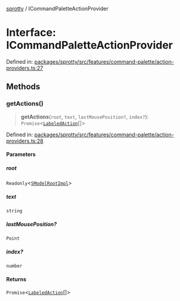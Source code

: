 
[sprotty](../globals) / ICommandPaletteActionProvider

# Interface: ICommandPaletteActionProvider

Defined in: [packages/sprotty/src/features/command-palette/action-providers.ts:27](https://github.com/eclipse-sprotty/sprotty/blob/f9b2433481cc27a1ac0c92d525a92039ae7f6c76/packages/sprotty/src/features/command-palette/action-providers.ts#L27)

## Methods

### getActions()

> **getActions**(`root`, `text`, `lastMousePosition?`, `index?`): `Promise`\<[`LabeledAction`](../Class.LabeledAction)[]\>

Defined in: [packages/sprotty/src/features/command-palette/action-providers.ts:28](https://github.com/eclipse-sprotty/sprotty/blob/f9b2433481cc27a1ac0c92d525a92039ae7f6c76/packages/sprotty/src/features/command-palette/action-providers.ts#L28)

#### Parameters

##### root

`Readonly`\<[`SModelRootImpl`](../Class.SModelRootImpl)\>

##### text

`string`

##### lastMousePosition?

`Point`

##### index?

`number`

#### Returns

`Promise`\<[`LabeledAction`](../Class.LabeledAction)[]\>

